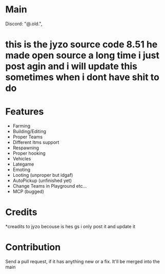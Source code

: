 # Main
Discord: "@.old.",

# this is the jyzo source code 8.51 he made open source a long time i just post agin and i will update this sometimes when i dont have shit to do
# Features
- Farming
- Building/Editing
- Proper Teams 
- Different ltms support
- Respawning
- Proper hooking
- Vehicles
- Lategame
- Emoting
- Looting (unproper but idgaf)
- AutoPickup (unfinished yet)
- Change Teams in Playground etc...
- MCP (bugged)
 
# Credits
*creadits to  jyzo becouse is hes gs i only post it and update it

# Contribution
Send a pull request, if it has anything new or a fix. It'll be merged into the main

